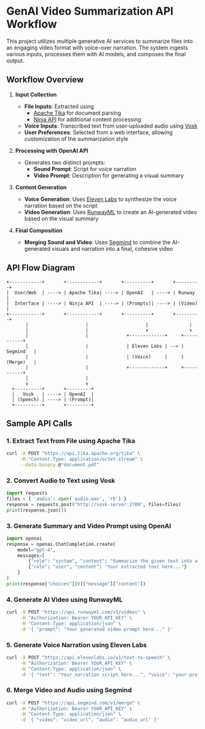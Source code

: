 # GenAI Video Summarization API Workflow

This project utilizes multiple generative AI services to summarize files into an engaging video format with voice-over narration. The system ingests various inputs, processes them with AI models, and composes the final output.

## Workflow Overview

1. **Input Collection**

   - **File Inputs**: Extracted using
      - [Apache Tika](https://tika.apache.org/) for document parsing
      - [Ninja API](https://www.ninjaapi.com/) for additional content processing
   - **Voice Inputs**: Transcribed text from user-uploaded audio using [Vosk](https://alphacephei.com/vosk/)
   - **User Preferences**: Selected from a web interface, allowing customization of the summarization style

2. **Processing with OpenAI API**

   - Generates two distinct prompts:
      - **Sound Prompt**: Script for voice narration
      - **Video Prompt**: Description for generating a visual summary

3. **Content Generation**

   - **Voice Generation**: Uses [Eleven Labs](https://elevenlabs.io/) to synthesize the voice narration based on the script
   - **Video Generation**: Uses [RunwayML](https://runwayml.com/) to create an AI-generated video based on the visual summary

4. **Final Composition**

   - **Merging Sound and Video**: Uses [Segmind](https://segmind.com/) to combine the AI-generated visuals and narration into a final, cohesive video

## API Flow Diagram

```plaintext
+------------+       +------------+       +----------+       +---------+
|  User/Web  | ----> | Apache Tika| ----> | OpenAI   | ----> | Runway   |
|  Interface | ----> | Ninja API  | ----> | (Prompts)| ----> | (Video)  |
+------------+       +------------+       +----------+       +---------+
       |                     |                     |               |
       |                     |                     v               v
       |                     |              +-------------+     +-----------+
       |                     |              | Eleven Labs | --> | Segmind   |
       |                     |              | (Voice)     |     | (Merge)   |
       |                     |              +-------------+     +-----------+
       |                     |
       v                     v
  +----------+       +---------+
  |   Vosk   | ----> | OpenAI  |
  | (Speech) | ----> | (Prompt)|
  +----------+       +---------+
```

## Sample API Calls

### 1. Extract Text from File using Apache Tika

```sh
curl -X POST "https://api.tika.apache.org/tika" \
     -H "Content-Type: application/octet-stream" \
     --data-binary @"document.pdf"
```

### 2. Convert Audio to Text using Vosk

```python
import requests
files = { 'audio': open('audio.wav', 'rb') }
response = requests.post("http://vosk-server:2700", files=files)
print(response.json())
```

### 3. Generate Summary and Video Prompt using OpenAI

```python
import openai
response = openai.ChatCompletion.create(
    model="gpt-4",
    messages=[
        {"role": "system", "content": "Summarize the given text into a concise script."},
        {"role": "user", "content": "Your extracted text here..."}
    ]
)
print(response["choices"][0]["message"]["content"])
```

### 4. Generate AI Video using RunwayML

```sh
curl -X POST "https://api.runwayml.com/v1/videos" \
     -H "Authorization: Bearer YOUR_API_KEY" \
     -H "Content-Type: application/json" \
     -d '{ "prompt": "Your generated video prompt here..." }'
```

### 5. Generate Voice Narration using Eleven Labs

```sh
curl -X POST "https://api.elevenlabs.io/v1/text-to-speech" \
     -H "Authorization: Bearer YOUR_API_KEY" \
     -H "Content-Type: application/json" \
     -d '{ "text": "Your narration script here...", "voice": "your-preferred-voice" }'
```

### 6. Merge Video and Audio using Segmind

```sh
curl -X POST "https://api.segmind.com/v1/merge" \
     -H "Authorization: Bearer YOUR_API_KEY" \
     -H "Content-Type: application/json" \
     -d '{ "video": "video_url", "audio": "audio_url" }'
```


